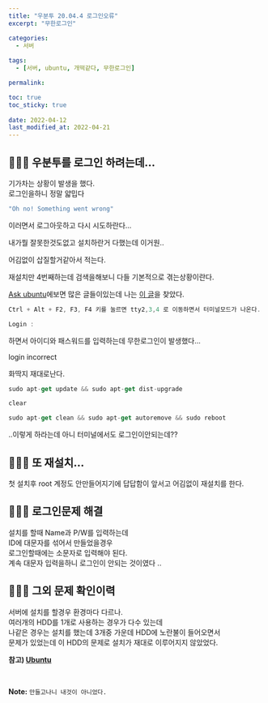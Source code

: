 ```yaml
---
title: "우분투 20.04.4 로그인오류"
excerpt: "무한로그인"

categories:
  - 서버
  
tags:
  - [서버, ubuntu, 개떡같다, 무한로그인]

permalink: 

toc: true
toc_sticky: true
 
date: 2022-04-12
last_modified_at: 2022-04-21
---
```


## 🤷🏻‍♀️ 우분투를 로그인 하려는데...

기가차는 상황이 발생을 했다.<br>
로그인을하니 정말 얇밉다<br>

```js
"Oh no! Something went wrong"
```

이러면서 로그아웃하고 다시 시도하란다... <br>

내가뭘 잘못한것도없고 설치하란거 다했는데 이거원.. <br>

어김없이 삽질할거같아서 적는다.<br>

재설치만 4번째하는데 검색을해보니 다들 기본적으로 겪는상황이란다. <br>

[Ask ubuntu](https://askubuntu.com/)에보면 많은 글들이있는데
나는 [이 글](https://askubuntu.com/questions/1239025/after-upgrade-to-ubuntu-20-04-oh-no-something-went-wrong)을 찾았다.

```cs
Ctrl + Alt + F2, F3, F4 키를 눌르면 tty2,3,4 로 이동하면서 터미널모드가 나온다.

Login : 

```

하면서 아이디와 패스워드를 입력하는데 무한로그인이 발생했다...

login incorrect <br>

화딱지 재대로난다.


```js
sudo apt-get update && sudo apt-get dist-upgrade 

clear

sudo apt-get clean && sudo apt-get autoremove && sudo reboot

```

..이렇게 하라는데 아니 터미널에서도 로그인이안되는데??

## 🤷🏻‍♀️ 또 재설치...

첫 설치후 root 계정도 안만들어지기에 답답함이 앞서고
어김없이 재설치를 한다.


## 🤷🏻‍♀️ 로그인문제 해결

설치를 할때 Name과 P/W를 입력하는데 <br>
ID에 대문자를 섞어서 만들었을경우 <br>
로그인할때에는 소문자로 입력해야 된다. <br>
계속 대문자 입력을하니 로그인이 안되는 것이였다 .. <br>


## 🤷🏻‍♀️ 그외 문제 확인이력

서버에 설치를 할경우 환경마다 다르나. <br>
여러개의 HDD를 1개로 사용하는 경우가 다수 있는데 <br>
나같은 경우는 설치를 했는데 3개중 가운데 HDD에 노란불이 들어오면서 <br>
문제가 있었는데 이 HDD의 문제로 설치가 재대로 이루어지지 않았었다. <br>

**참고) [Ubuntu](https://releases.ubuntu.com/focal/)**

<br>



**Note:** `만들고나니 내것이 아니었다.` 